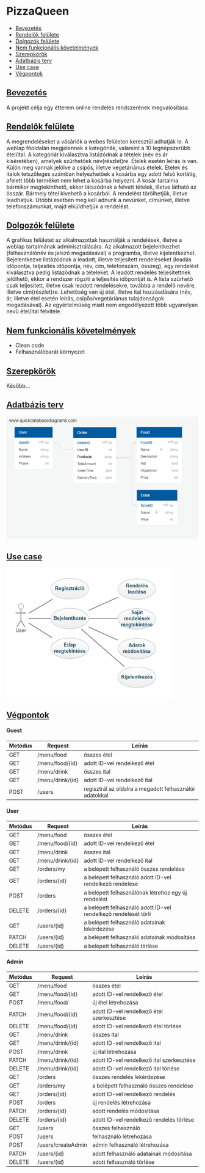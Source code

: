 # PizzaQueen
* [Bevezetés](README.md#bevezetsbevezetes)
* [Rendelők felülete](README.md#rendelk-felleterendelok)
* [Dolgozók felülete](README.md#dolgozk-felletedolgozok)
* [Nem funkcionális követelmények](README.md#nem-funkcionlis-kvetelmnyeknemfunc)
* [Szerepkörök](README.md#szerepkrkszerep)
* [Adatbázis terv](README.md#adatbzis-tervadatbazis)
* [Use case](README.md#use-caseusecase)
* [Végpontok](README.md#vgpontokvegpont)

## [Bevezetés](#bevezetes)

A projekt célja egy étterem online rendelés rendszerének megvalósítása.

## [Rendelők felülete](#rendelok)

A megrendeléseket a vásárlók a webes felületen keresztül adhatják le.
A weblap főoldalán megjelennek a kategóriák,
valamint a 10 legnépszerűbb étel/ital.
A kategóriát kiválasztva listázódnak a tételek (név és ár kíséretében),
amelyek szűrhetőek név(részlet)re. Ételek esetén leírás is van. Külön meg
vannak jelölve a csípős, illetve vegetáriánus ételek.
Ételek és italok tetszőleges számban helyezhetőek a kosárba egy adott
felső korlátig, afelett több terméket nem lehet a kosárba
helyezni.
A kosár tartalma bármikor megtekinthető, ekkor látszódnak a felvett
tételek, illetve látható az összár. Bármely tétel kivehető a kosárból.
A rendelést törölhetjük, illetve leadhatjuk. Utóbbi esetben meg kell
adnunk a nevünket, címünket, illetve telefonszámunkat, majd elküldhetjük
a rendelést.

## [Dolgozók felülete](#dolgozok)

A grafikus felületet az alkalmazottak használják a rendelések, illetve a weblap
tartalmának adminisztrálására.
Az alkalmazott bejelentkezhet (felhasználónév és jelszó megadásával) a
programba, illetve kijelentkezhet.
Bejelentkezve listázódnak a leadott, illetve teljesített rendeléseket (leadás
időpontja, teljesítés időpontja, név, cím, telefonszám, összeg), egy
rendelést kiválasztva pedig listázódnak a tételeket. A leadott rendelés
teljesítettnek jelölhető, ekkor a rendszer rögzíti a teljesítés időpontját is. A
lista szűrhető csak teljesített, illetve csak leadott rendelésekre, továbbá a
rendelő nevére, illetve cím(részlet)re.
Lehetőség van új étel, illetve ital hozzáadására (név, ár, illetve étel esetén
leírás, csípős/vegetáriánus tulajdonságok megadásával). Az egyértelműség
miatt nem engedélyezett több ugyanolyan nevű étel/ital felvitele.

## [Nem funkcionális követelmények](#nemfunc)

* Clean code
* Felhasználóbarát környezet

## [Szerepkörök](#szerep)
Később...

## [Adatbázis terv](#adatbazis)

![Database](/db.png)

## [Use case](#usecase)

![Use case](/usecase.jpg)

## [Végpontok](#vegpont)

#### Guest
| Metódus | Request | Leírás |
|---|---|---|
|GET|/menu/food|összes étel|
|GET|/menu/food/{id}|adott ID-vel rendelkező étel|
|GET|/menu/drink|összes ital|
|GET|/menu/drink/{id}|adott ID-vel rendelkező ital|
|POST|/users|regisztrál az oldalra a megadott felhasználói adatokkal|

#### User
| Metódus | Request | Leírás |
|---|---|---|
|GET|/menu/food|összes étel|
|GET|/menu/food/{id}|adott ID-vel rendelkező étel|
|GET|/menu/drink|összes ital|
|GET|/menu/drink/{id}|adott ID-vel rendelkező ital|
|GET|/orders/my|a belépett felhasználó összes rendelése
|GET|/orders/{id}|a belépett felhasználó adott ID-vel rendelkező rendelése
|POST|/orders|a belépett felhasználónak létrehoz egy új rendelést
|DELETE|/orders/{id}|a belépett felhasználó adott ID-vel rendelkező rendelését törli
|GET|/users/{id}|a belépett felhasználó adatainak lekérdezése
|PATCH|/users/{id}|a belépett felhasználó adatainak módosítása
|DELETE|/users/{id}|a belépett felhasználó törlése

#### Admin
| Metódus | Request | Leírás |
|---|---|---|
|GET|/menu/food|összes étel|
|GET|/menu/food/{id}|adott ID-vel rendelkező étel|
|POST|/menu/food/|új étel létrehozása
|PATCH|/menu/food/{id}|adott ID-vel rendelkező étel szerkesztése
|DELETE|/menu/food/{id}|adott ID-vel rendelkező étel törlése
|GET|/menu/drink|összes ital|
|GET|/menu/drink/{id}|adott ID-vel rendelkező ital|
|POST|/menu/drink|új ital létrehozása
|PATCH|/menu/drink/{id}|adott ID-vel rendelkező ital szerkesztése
|DELETE|/menu/drink/{id}|adott ID-vel rendelkező ital törlése
|GET|/orders|összes rendelés lekérdezése
|GET|/orders/my|a belépett felhasználó összes rendelése
|GET|/orders/{id}|adott ID-vel rendelkező rendelés
|POST|/orders|új rendelés létrehozása
|PATCH|/orders/{id}|adott rendelés módosítása
|DELETE|/orders/{id}|adott ID-vel rendelkező rendelés törlése
|GET|/users|összes felhasználó
|POST|/users|felhasználó létrehozása
|POST|/users/createAdmin|admin felhasználó létrehozása
|PATCH|/users/{id}|adott felhasználó adatainak módosítása
|DELETE|/users/{id}|adott felhasználó törlése
